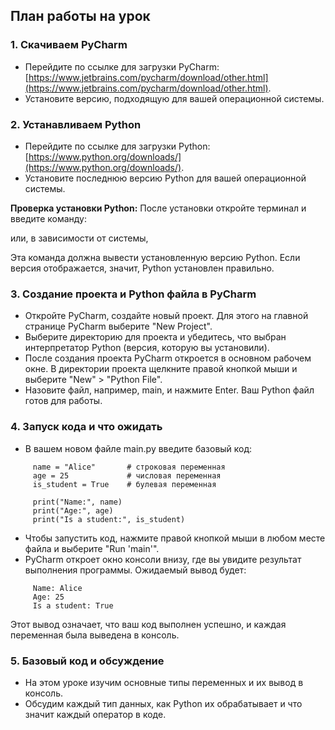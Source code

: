 ## План работы на урок

### 1\. Скачиваем PyCharm

-   Перейдите по ссылке для загрузки PyCharm: [https://www.jetbrains.com/pycharm/download/other.html](https://www.jetbrains.com/pycharm/download/other.html).
-   Установите версию, подходящую для вашей операционной системы.

### 2\. Устанавливаем Python

-   Перейдите по ссылке для загрузки Python: [https://www.python.org/downloads/](https://www.python.org/downloads/).
-   Установите последнюю версию Python для вашей операционной системы.

**Проверка установки Python:** После установки откройте терминал и введите команду:

или, в зависимости от системы,

Эта команда должна вывести установленную версию Python. Если версия отображается, значит, Python установлен правильно.

### 3\. Создание проекта и Python файла в PyCharm

-   Откройте PyCharm, создайте новый проект. Для этого на главной странице PyCharm выберите "New Project".
-   Выберите директорию для проекта и убедитесь, что выбран интерпретатор Python (версия, которую вы установили).
-   После создания проекта PyCharm откроется в основном рабочем окне. В директории проекта щелкните правой кнопкой мыши и выберите "New" > "Python File".
-   Назовите файл, например, main, и нажмите Enter. Ваш Python файл готов для работы.

### 4\. Запуск кода и что ожидать

-   В вашем новом файле main.py введите базовый код:

```
     name = "Alice"       # строковая переменная
     age = 25             # числовая переменная
     is_student = True    # булевая переменная

     print("Name:", name)
     print("Age:", age)
     print("Is a student:", is_student)
```

-   Чтобы запустить код, нажмите правой кнопкой мыши в любом месте файла и выберите "Run 'main'".
-   PyCharm откроет окно консоли внизу, где вы увидите результат выполнения программы. Ожидаемый вывод будет:

```
     Name: Alice
     Age: 25
     Is a student: True
```

Этот вывод означает, что ваш код выполнен успешно, и каждая переменная была выведена в консоль.

### 5\. Базовый код и обсуждение

-   На этом уроке изучим основные типы переменных и их вывод в консоль.
-   Обсудим каждый тип данных, как Python их обрабатывает и что значит каждый оператор в коде.